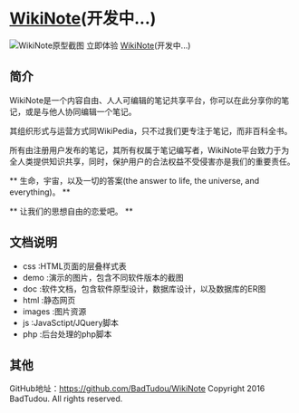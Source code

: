 # [WikiNote][wikinote](开发中...) #
![WikiNote原型截图][img-wikinote]
立即体验 [WikiNote][wikinote](开发中...)

## 简介 ##
WikiNote是一个内容自由、人人可编辑的笔记共享平台，你可以在此分享你的笔记，或是与他人协同编辑一个笔记。

其组织形式与运营方式同WikiPedia，只不过我们更专注于笔记，而非百科全书。
    
所有由注册用户发布的笔记，其所有权属于笔记编写者，WikiNote平台致力于为全人类提供知识共享，同时，保护用户的合法权益不受侵害亦是我们的重要责任。
     
** 生命，宇宙，以及一切的答案(the answer to life, the universe, and everything)。 **
    
** 让我们的思想自由的恋爱吧。 **

## 文档说明 ##
+ css     :HTML页面的层叠样式表
+ demo    :演示的图片，包含不同软件版本的截图
+ doc     :软件文档，包含软件原型设计，数据库设计，以及数据库的ER图
+ html    :静态网页
+ images  :图片资源
+ js      :JavaSctipt/JQuery脚本
+ php     :后台处理的php脚本

## 其他 ##
GitHub地址：https://github.com/BadTudou/WikiNote
Copyright 2016 BadTudou. All rights reserved.

[img-wikinote]:https://raw.githubusercontent.com/BadTudou/WikiNote/master/demo/wikinote_homepage.png "WikiNote原型"
[wikinote]: https://github.com/BadTudou/WikiNote "免费、自由、共享的开放笔记平台"